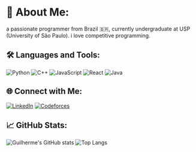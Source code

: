 # 💫 About Me:
a passionate programmer from Brazil 🇧🇷, currently undergraduate at USP (University of São Paulo). i love competitive programming.


## 🛠️ Languages and Tools:
![Python](https://img.shields.io/badge/-Python-black?style=flat-square&logo=python)
![C++](https://img.shields.io/badge/-C++-black?style=flat-square&logo=c%2B%2B)
![JavaScript](https://img.shields.io/badge/-JavaScript-black?style=flat-square&logo=javascript)
![React](https://img.shields.io/badge/-React-black?style=flat-square&logo=react)
![Java](https://img.shields.io/badge/-Java-black?style=flat-square&logo=java)

## 🌐 Connect with Me:
[![LinkedIn](https://img.shields.io/badge/-LinkedIn-blue?style=flat-square&logo=Linkedin&logoColor=white)](https://www.linkedin.com/in/guilherme-luiz-pereira-de-almeida-173874295/)
[![Codeforces](https://img.shields.io/badge/Codeforces-445f9d?style=for-the-badge&logo=Codeforces&logoColor=white)](https://codeforces.com/profile/bucho_op)

## 📈 GitHub Stats:
![Guilherme's GitHub stats](https://github-readme-stats.vercel.app/api?username=bucho-op&show_icons=true&theme=radical)
![Top Langs](https://github-readme-stats.vercel.app/api/top-langs/?username=bucho-op&layout=compact&theme=radical)
